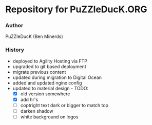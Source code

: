 # Repository for PuZZleDucK.ORG

### Author

PuZZleDucK (Ben Minerds)

### History

- deployed to Agility Hosting via FTP
- upgraded to git based deployment
- migrate previous content
- updated during migration to Digital Ocean
- added and updated nginx config
- updated to material design - TODO:
  - [x] old version somewhere
  - [x] add hr's
  - [ ] coptright text dark or bigger to match top
  - [ ] darken shadow
  - [ ] white background on logos
